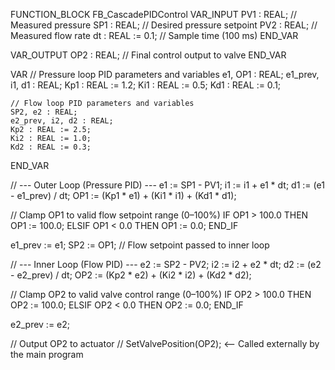 FUNCTION_BLOCK FB_CascadePIDControl
VAR_INPUT
    PV1 : REAL;  // Measured pressure
    SP1 : REAL;  // Desired pressure setpoint
    PV2 : REAL;  // Measured flow rate
    dt  : REAL := 0.1; // Sample time (100 ms)
END_VAR

VAR_OUTPUT
    OP2 : REAL;  // Final control output to valve
END_VAR

VAR
    // Pressure loop PID parameters and variables
    e1, OP1 : REAL;
    e1_prev, i1, d1 : REAL;
    Kp1 : REAL := 1.2;
    Ki1 : REAL := 0.5;
    Kd1 : REAL := 0.1;

    // Flow loop PID parameters and variables
    SP2, e2 : REAL;
    e2_prev, i2, d2 : REAL;
    Kp2 : REAL := 2.5;
    Ki2 : REAL := 1.0;
    Kd2 : REAL := 0.3;
END_VAR

// --- Outer Loop (Pressure PID) ---
e1 := SP1 - PV1;
i1 := i1 + e1 * dt;
d1 := (e1 - e1_prev) / dt;
OP1 := (Kp1 * e1) + (Ki1 * i1) + (Kd1 * d1);

// Clamp OP1 to valid flow setpoint range (0–100%)
IF OP1 > 100.0 THEN
    OP1 := 100.0;
ELSIF OP1 < 0.0 THEN
    OP1 := 0.0;
END_IF

e1_prev := e1;
SP2 := OP1;  // Flow setpoint passed to inner loop

// --- Inner Loop (Flow PID) ---
e2 := SP2 - PV2;
i2 := i2 + e2 * dt;
d2 := (e2 - e2_prev) / dt;
OP2 := (Kp2 * e2) + (Ki2 * i2) + (Kd2 * d2);

// Clamp OP2 to valid valve control range (0–100%)
IF OP2 > 100.0 THEN
    OP2 := 100.0;
ELSIF OP2 < 0.0 THEN
    OP2 := 0.0;
END_IF

e2_prev := e2;

// Output OP2 to actuator
// SetValvePosition(OP2);  <-- Called externally by the main program
